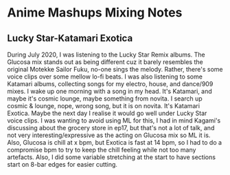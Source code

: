 # Anime Mashups Mixing Notes

## Lucky Star-Katamari Exotica

During July 2020, I was listening to the Lucky Star Remix albums. The Glucosa mix stands out as being different cuz it barely resembles the original Motekke Sailor Fuku, no-one sings the melody. Rather, there's some voice clips over some mellow lo-fi beats. I was also listening to some Katamari albums, collecting songs for my electro, house, and dance/909 mixes. I wake up one morning with a song in my head. It's Katamari, and maybe it's cosmic lounge, maybe something from novita. I search up cosmic & lounge, nope, wrong song, but it is on novita. It's Katamari Exotica. Maybe the next day I realise it would go well under Lucky Star voice clips. I was wanting to avoid using ML for this, I had in mind Kagami's discussing about the grocery store in ep17, but that's not a lot of talk, and not very interesting/expressive as the acting on Glucosa mix so ML it is. Also, Glucosa is chill at x bpm, but Exotica is fast at 14 bpm, so I had to do a compromise bpm to try to keep the chill feeling while not too many artefacts. Also, I did some variable stretching at the start to have sections start on 8-bar edges for easier cutting.

